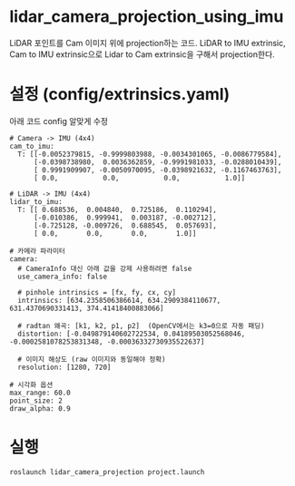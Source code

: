 # lidar_camera_projection_using_imu

LiDAR 포인트를 Cam 이미지 위에 projection하는 코드.
LiDAR to IMU extrinsic, Cam to IMU extrinsic으로 Lidar to Cam extrinsic을 구해서 projection한다.

# 설정 (config/extrinsics.yaml)
아래 코드 config 알맞게 수정

    # Camera -> IMU (4x4)
    cam_to_imu:
      T: [[-0.0052379815, -0.9999803988, -0.0034301065, -0.0086779584],
          [-0.0398738980,  0.0036362859, -0.9991981033, -0.0288010439],
          [ 0.9991909907, -0.0050970095, -0.0398921632, -0.1167463763],
          [ 0.0,           0.0,           0.0,           1.0]]
    
    # LiDAR -> IMU (4x4)
    lidar_to_imu:
      T: [[ 0.688536,  0.004840,  0.725186,  0.110294],
          [-0.010386,  0.999941,  0.003187, -0.002712],
          [-0.725128, -0.009726,  0.688545,  0.057693],
          [ 0.0,       0.0,       0.0,       1.0]]
    
    # 카메라 파라미터
    camera:
      # CameraInfo 대신 아래 값을 강제 사용하려면 false
      use_camera_info: false
    
      # pinhole intrinsics = [fx, fy, cx, cy]
      intrinsics: [634.2358506386614, 634.2909384110677, 631.4370690331413, 374.41418400883066]
    
      # radtan 왜곡: [k1, k2, p1, p2]  (OpenCV에서는 k3=0으로 자동 패딩)
      distortion: [-0.049879140602722534, 0.04189503052568046, -0.0002581078253831348, -0.00036332730935522637]
    
      # 이미지 해상도 (raw 이미지와 동일해야 정확)
      resolution: [1280, 720]
    
    # 시각화 옵션
    max_range: 60.0
    point_size: 2
    draw_alpha: 0.9

# 실행
    roslaunch lidar_camera_projection project.launch
